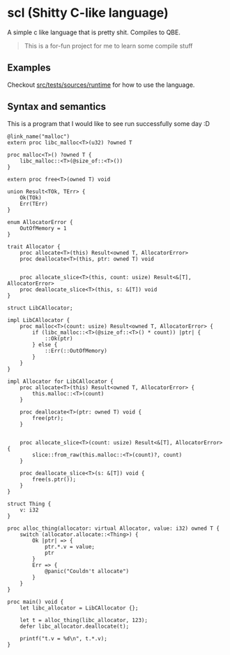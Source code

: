 # scl (Shitty C-like language)

A simple c like language that is pretty shit. Compiles to QBE.

> This is a for-fun project for me to learn some compile stuff

## Examples

Checkout [src/tests/sources/runtime](src/tests/sources/runtime) for how to use the language.

## Syntax and semantics

This is a program that I would like to see run successfully some day :D

```scl
@link_name("malloc")
extern proc libc_malloc<T>(u32) ?owned T

proc malloc<T>() ?owned T {
    libc_malloc::<T>(@size_of::<T>())
}

extern proc free<T>(owned T) void

union Result<TOk, TErr> {
    Ok(TOk)
    Err(TErr)
}

enum AllocatorError {
    OutOfMemory = 1
}

trait Allocator {
    proc allocate<T>(this) Result<owned T, AllocatorError>
    proc deallocate<T>(this, ptr: owned T) void


    proc allocate_slice<T>(this, count: usize) Result<&[T], AllocatorError>
    proc deallocate_slice<T>(this, s: &[T]) void
}

struct LibCAllocator;

impl LibCAllocator {
    proc malloc<T>(count: usize) Result<owned T, AllocatorError> {
        if (libc_malloc::<T>(@size_of::<T>() * count)) |ptr| {
            ::Ok(ptr)
        } else {
            ::Err(::OutOfMemory)
        }
    }
}

impl Allocator for LibCAllocator {
    proc allocate<T>(this) Result<owned T, AllocatorError> {
        this.malloc::<T>(count) 
    }

    proc deallocate<T>(ptr: owned T) void {
        free(ptr);
    }


    proc allocate_slice<T>(count: usize) Result<&[T], AllocatorError> {
        slice::from_raw(this.malloc::<T>(count)?, count)
    }

    proc deallocate_slice<T>(s: &[T]) void {
        free(s.ptr());
    }
}

struct Thing {
    v: i32
}

proc alloc_thing(allocator: virtual Allocator, value: i32) owned T {
    switch (allocator.allocate::<Thing>) {
        Ok |ptr| => {
            ptr.*.v = value;
            ptr
        }
        Err => {
            @panic("Couldn't allocate")
        }
    }
}

proc main() void {
    let libc_allocator = LibCAllocator {};

    let t = alloc_thing(libc_allocator, 123);
    defer libc_allocator.deallocate(t);

    printf("t.v = %d\n", t.*.v);
}
```

